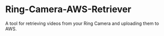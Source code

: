 # Ring-Camera-AWS-Retriever
A tool for retrieving videos from your Ring Camera and uploading them to AWS.
